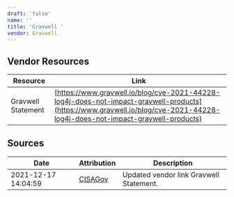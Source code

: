```yaml
---
draft: 'false'
name: ''
title: 'Gravwell '
vendor: Gravwell
---
```


## Vendor Resources
| Resource | Link |
| --- | --- |
| Gravwell Statement | [https://www.gravwell.io/blog/cve-2021-44228-log4j-does-not-impact-gravwell-products](https://www.gravwell.io/blog/cve-2021-44228-log4j-does-not-impact-gravwell-products) |



## Sources
| Date | Attribution | Description |
| --- | --- | --- |
| 2021-12-17 14:04:59 | [CISAGov](https://raw.githubusercontent.com/cisagov/log4j-affected-db/develop/README.md) | Updated vendor link Gravwell Statement.  |
